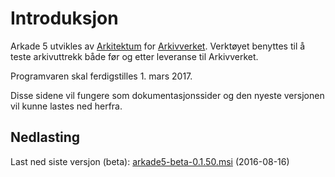 # Introduksjon   

Arkade 5 utvikles av [Arkitektum](http://www.arkitektum.no) for [Arkivverket](http://www.arkivverket.no). Verktøyet benyttes til å teste arkivuttrekk både før og etter leveranse til Arkivverket.

Programvaren skal ferdigstilles 1. mars 2017. 

Disse sidene vil fungere som dokumentasjonssider og den nyeste versjonen vil kunne lastes ned herfra. 

## Nedlasting

Last ned siste versjon (beta): [arkade5-beta-0.1.50.msi](https://download.arkitektum.no/arkade/release/arkade5-beta-0.1.50.msi) (2016-08-16)
